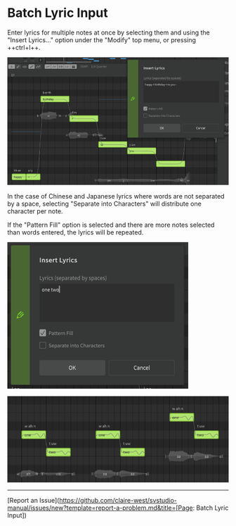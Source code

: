 # Batch Lyric Input

Enter lyrics for multiple notes at once by selecting them and using the "Insert Lyrics..." option under the "Modify" top menu, or pressing ++ctrl+l++.

![The Insert Lyrics Dialog](/img/quickstart/batch-lyrics.png)

In the case of Chinese and Japanese lyrics where words are not separated by a space, selecting "Separate into Characters" will distribute one character per note.

If the "Pattern Fill" option is selected and there are more notes selected than words entered, the lyrics will be repeated.

![Two Words with Pattern Fill](/img/quickstart/lyric-pattern-fill.png)

![Pattern Fill Across Six Notes](/img/quickstart/lyric-pattern-fill-2.png)

---

[Report an Issue](https://github.com/claire-west/svstudio-manual/issues/new?template=report-a-problem.md&title=[Page: Batch Lyric Input])